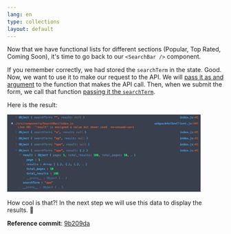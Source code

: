 ```yaml
---
lang: en
type: collections
layout: default
---
```


Now that we have functional lists for different sections (Popular, Top Rated, Coming Soon), it's time to go back to our `<SearchBar />` component.

If you remember correctly, we had stored the `searchTerm` in the state. Good. Now, we want to use it to make our request to the API. We will [pass it as and argument](https://github.com/Macxim/eiga/blob/9b209da2e138110e21362a32c95f877f7ca69c57/src/components/SearchBar/index.js#L18-L24) to the function that makes the API call. Then, when we submit the form, we call that function [passing it the `searchTerm`](https://github.com/Macxim/eiga/blob/9b209da2e138110e21362a32c95f877f7ca69c57/src/components/SearchBar/index.js#L32-L36).

Here is the result:

<a href="/assets/img/rma-0013-console.jpg"><img src="/assets/img/rma-0013-console.jpg" width="450"></a>

How cool is that?! In the next step we will use this data to display the results. 🤗

**Reference commit**: [9b209da](https://github.com/Macxim/eiga/commit/9b209da2e138110e21362a32c95f877f7ca69c57)
